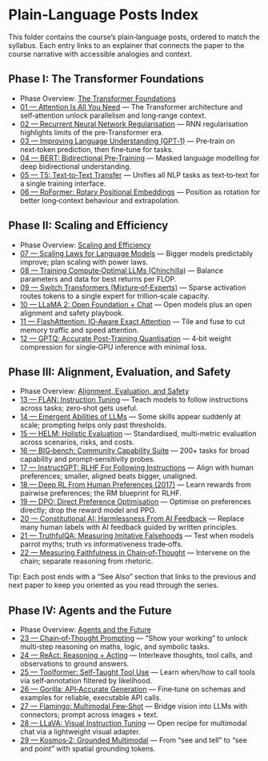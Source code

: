 # Plain‑Language Posts Index

This folder contains the course’s plain‑language posts, ordered to match the
syllabus. Each entry links to an explainer that connects the paper to the
course narrative with accessible analogies and context.

## Phase I: The Transformer Foundations

- Phase Overview: [The Transformer Foundations](phase-01-the-transformer-foundations.md)
- [01 — Attention Is All You Need](01-attention-is-all-you-need-vaswani-2017.md) — The Transformer
  architecture and self‑attention unlock parallelism and long‑range context.
- [02 — Recurrent Neural Network Regularisation](02-rnn-regularization-zaremba-2014.md) — RNN
  regularisation highlights limits of the pre‑Transformer era.
- [03 — Improving Language Understanding (GPT‑1)](03-improving-language-understanding-gpt1-radford-2018.md) —
  Pre‑train on next‑token prediction, then fine‑tune for tasks.
- [04 — BERT: Bidirectional Pre‑Training](04-bert-pretraining-devlin-2018.md) — Masked language modelling
  for deep bidirectional understanding.
- [05 — T5: Text‑to‑Text Transfer](05-t5-unified-text-to-text-raffel-2019.md) — Unifies all NLP tasks as
  text‑to‑text for a single training interface.
- [06 — RoFormer: Rotary Positional Embeddings](06-roformer-enhanced-transformer-su-2021.md) — Position as
  rotation for better long‑context behaviour and extrapolation.

## Phase II: Scaling and Efficiency

- Phase Overview: [Scaling and Efficiency](phase-02-scaling-and-efficiency.md)
- [07 — Scaling Laws for Language Models](07-scaling-laws-neural-language-models-kaplan-2020.md) — Bigger
  models predictably improve; plan scaling with power laws.
- [08 — Training Compute‑Optimal LLMs (Chinchilla)](08-training-compute-optimal-llm-hoffmann-2022.md) — Balance
  parameters and data for best returns per FLOP.
- [09 — Switch Transformers (Mixture‑of‑Experts)](09-switch-transformers-moe-fedus-2021.md) — Sparse
  activation routes tokens to a single expert for trillion‑scale capacity.
- [10 — LLaMA 2: Open Foundation + Chat](10-llama-2-open-foundation-touvron-2023.md) — Open models plus an
  open alignment and safety playbook.
- [11 — FlashAttention: IO‑Aware Exact Attention](11-flashattention-fast-io-aware-dao-2022.md) — Tile and
  fuse to cut memory traffic and speed attention.
- [12 — GPTQ: Accurate Post‑Training Quantisation](12-gptq-accurate-post-training-quant-frantar-2022.md) — 4‑bit
  weight compression for single‑GPU inference with minimal loss.

## Phase III: Alignment, Evaluation, and Safety

- Phase Overview: [Alignment, Evaluation, and Safety](phase-03-alignment-evaluation-safety.md)
- [13 — FLAN: Instruction Tuning](13-flan-finetuned-zero-shot-wei-2021.md) — Teach models to follow
  instructions across tasks; zero‑shot gets useful.
- [14 — Emergent Abilities of LLMs](14-emergent-abilities-llm-wei-2022.md) — Some skills appear suddenly at
  scale; prompting helps only past thresholds.
- [15 — HELM: Holistic Evaluation](15-helm-holistic-evaluation-liang-2022.md) — Standardised, multi‑metric
  evaluation across scenarios, risks, and costs.
- [16 — BIG‑bench: Community Capability Suite](16-big-bench-beyond-imitation-game-srivastava-2022.md) — 200+ tasks
  for broad capability and prompt‑sensitivity probes.
- [17 — InstructGPT: RLHF For Following Instructions](17-instructgpt-training-instructions-ouyang-2022.md) — Align
  with human preferences; smaller, aligned beats bigger, unaligned.
- [18 — Deep RL From Human Preferences (2017)](18-deep-rl-human-preferences-christiano-2017.md) — Learn rewards
  from pairwise preferences; the RM blueprint for RLHF.
- [19 — DPO: Direct Preference Optimisation](19-dpo-direct-preference-optimization-rafailov-2023.md) — Optimise on
  preferences directly; drop the reward model and PPO.
- [20 — Constitutional AI: Harmlessness From AI Feedback](20-constitutional-ai-harmlessness-bai-2022.md) — Replace
  many human labels with AI feedback guided by written principles.
- [21 — TruthfulQA: Measuring Imitative Falsehoods](21-truthfulqa-measuring-falsehoods-lin-2021.md) — Test when
  models parrot myths; truth vs informativeness trade‑offs.
- [22 — Measuring Faithfulness in Chain‑of‑Thought](22-measuring-faithfulness-cot-lanham-2023.md) — Intervene on
  the chain; separate reasoning from rhetoric.

Tip: Each post ends with a “See Also” section that links to the previous and
next paper to keep you oriented as you read through the series.

## Phase IV: Agents and the Future

- Phase Overview: [Agents and the Future](phase-04-agents-and-the-future.md)
- [23 — Chain‑of‑Thought Prompting](23-chain-of-thought-reasoning-wei-2022.md) — “Show your working” to unlock
  multi‑step reasoning on maths, logic, and symbolic tasks.
- [24 — ReAct: Reasoning + Acting](24-react-reasoning-and-acting-yao-2022.md) — Interleave thoughts, tool calls,
  and observations to ground answers.
- [25 — Toolformer: Self‑Taught Tool Use](25-toolformer-llms-use-tools-schick-2023.md) — Learn when/how to call
  tools via self‑annotation filtered by likelihood.
- [26 — Gorilla: API‑Accurate Generation](26-gorilla-llm-connected-apis-patil-2023.md) — Fine‑tune on schemas and
  examples for reliable, executable API calls.
- [27 — Flamingo: Multimodal Few‑Shot](27-flamingo-visual-language-model-alayrac-2022.md) — Bridge vision into LLMs
  with connectors; prompt across images + text.
- [28 — LLaVA: Visual Instruction Tuning](28-llava-visual-instruction-tuning-liu-2023.md) — Open recipe for
  multimodal chat via a lightweight visual adapter.
- [29 — Kosmos‑2: Grounded Multimodal](29-kosmos-2-grounding-multimodal-peng-2023.md) — From “see and tell” to
  “see and point” with spatial grounding tokens.
